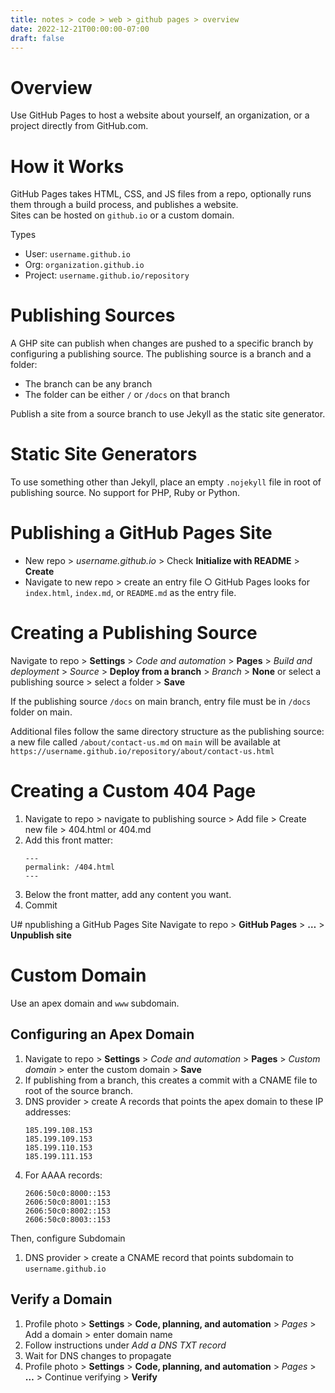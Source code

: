 ```yaml
---
title: notes > code > web > github pages > overview
date: 2022-12-21T00:00:00-07:00
draft: false
---
```


# Overview
Use GitHub Pages to host a website about yourself, an organization, or a project directly from GitHub.com.

# How it Works
GitHub Pages takes HTML, CSS, and JS files from a repo, optionally runs them through a build process, and publishes a website.  
Sites can be hosted on `github.io` or a custom domain.

Types
- User:  `username.github.io`
- Org:  `organization.github.io`
- Project:  `username.github.io/repository`

# Publishing Sources
A GHP site can publish when changes are pushed to a specific branch by configuring a publishing source.  The publishing source is a branch and a folder:
- The branch can be any branch
- The folder can be either `/` or `/docs` on that branch

Publish a site from a source branch to use Jekyll as the static site generator.

# Static Site Generators
To use something other than Jekyll, place an empty `.nojekyll` file in root of publishing source.
No support for PHP, Ruby or Python.

# Publishing a GitHub Pages Site
- New repo > *username.github.io* > Check **Initialize with README** > **Create**
- Navigate to new repo > create an entry file
		○ GitHub Pages looks for `index.html`, `index.md`, or `README.md` as the entry file.

# Creating a Publishing Source
Navigate to repo > **Settings** > *Code and automation* > **Pages** > *Build and deployment* > *Source* > **Deploy from a branch** > *Branch* > **None** or select a publishing source > select a folder > **Save**

If the publishing source `/docs` on main branch, entry file must be in `/docs` folder on main.

Additional files follow the same directory structure as the publishing source:  a new file called `/about/contact-us.md` on `main` will be available at `https://username.github.io/repository/about/contact-us.html`

# Creating a Custom 404 Page
1. Navigate to repo > navigate to publishing source > Add file > Create new file > 404.html or 404.md 
2. Add this front matter:
    ```
    ---
    permalink: /404.html
    ---
    ```
3. Below the front matter, add any content you want.
4. Commit
	
U# npublishing a GitHub Pages Site
Navigate to repo > **GitHub Pages** > **…** > **Unpublish site**

# Custom Domain
Use an apex domain and `www` subdomain.

## Configuring an Apex Domain
1. Navigate to repo > **Settings** > *Code and automation* > **Pages** > *Custom domain* > enter the custom domain > **Save**
2. If publishing from a branch, this creates a commit with a CNAME file to root of the source branch.
3. DNS provider > create A records that points the apex domain to these IP addresses:
    ```
    185.199.108.153  
    185.199.109.153  
    185.199.110.153  
    185.199.111.153  
    ```
1. For AAAA records:
    ```
    2606:50c0:8000::153
    2606:50c0:8001::153
    2606:50c0:8002::153
    2606:50c0:8003::153
    ```

Then, configure Subdomain
1. DNS provider > create a CNAME record that points subdomain to `username.github.io`

## Verify a Domain
1. Profile photo > **Settings** > **Code, planning, and automation** > *Pages* > Add a domain > enter domain name
2. Follow instructions under *Add a DNS TXT record*
3. Wait for DNS changes to propagate
4. Profile photo > **Settings** > **Code, planning, and automation** > *Pages* > **…** > Continue verifying > **Verify**
